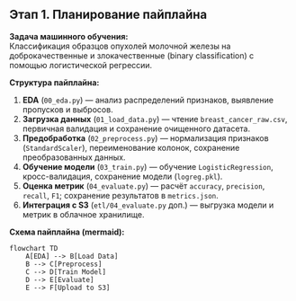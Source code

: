 ## Этап 1. Планирование пайплайна

**Задача машинного обучения:**  
Классификация образцов опухолей молочной железы на доброкачественные и злокачественные (binary classification) с помощью логистической регрессии.

**Структура пайплайна:**  
1. **EDA** (`00_eda.py`) — анализ распределений признаков, выявление пропусков и выбросов.  
2. **Загрузка данных** (`01_load_data.py`) — чтение `breast_cancer_raw.csv`, первичная валидация и сохранение очищенного датасета.  
3. **Предобработка** (`02_preprocess.py`) — нормализация признаков (`StandardScaler`), переименование колонок, сохранение преобразованных данных.  
4. **Обучение модели** (`03_train.py`) — обучение `LogisticRegression`, кросс-валидация, сохранение модели (`logreg.pkl`).  
5. **Оценка метрик** (`04_evaluate.py`) — расчёт `accuracy`, `precision`, `recall`, `F1`; сохранение результатов в `metrics.json`.  
6. **Интеграция с S3** (`etl/04_evaluate.py` доп.) — выгрузка модели и метрик в облачное хранилище.

**Схема пайплайна (mermaid):**  
```mermaid
flowchart TD
    A[EDA] --> B[Load Data]
    B --> C[Preprocess]
    C --> D[Train Model]
    D --> E[Evaluate]
    E --> F[Upload to S3]
